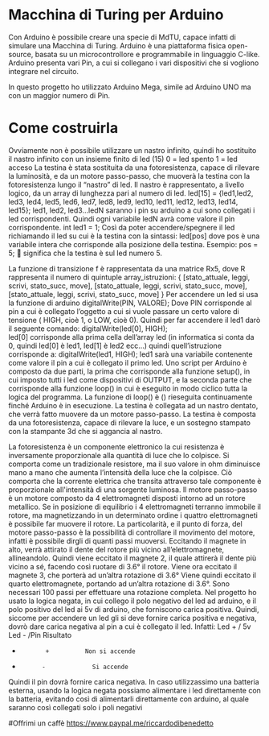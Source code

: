 # Macchina di Turing per Arduino

Con Arduino è possibile creare una specie di MdTU, capace infatti di simulare una Macchina di Turing.
Arduino è una piattaforma fisica open-source, basata su un microcontrollore e programmabile in linguaggio C-like.  Arduino presenta vari Pin, a cui si collegano i vari dispositivi che si vogliono integrare nel circuito.
 
In questo progetto ho utilizzato Arduino Mega, simile ad Arduino UNO ma con un maggior numero di Pin.

#	Come costruirla
Ovviamente non è possibile utilizzare un nastro infinito, quindi ho sostituito il nastro infinito con un insieme finito di led (15)
0 = led spento
1 = led acceso
La testina è stata sostituita da una fotoresistenza, capace di rilevare la luminosità, e da un motore passo-passo, che muoverà la testina con la fotoresistenza lungo il “nastro” di led.
Il nastro è rappresentato, a livello logico, da un array di lunghezza pari al numero di led.
led[15] = {led1,led2, led3, led4, led5, led6, led7, led8, led9, led10, led11, led12, led13, led14, led15};
led1, led2, led3…ledN saranno i pin su arduino a cui sono collegati i led corrispondenti.
Quindi ogni variabile ledN avrà come valore il pin corrispondente.
int led1 = 1;
Così da poter accendere/spegnere il led richiamando il led su cui è la testina con la sintassi:
led[pos]
dove pos è una variabile intera che corrisponde alla posizione della testina.
Esempio:
pos = 5;      significa che la testina è sul led numero 5.

La funzione di transizione f è rappresentata da una matrice Rx5, dove R rappresenta il numero di quintuple
array_istruzioni: { 
  [stato_attuale, leggi, scrivi, stato_succ, move],
  [stato_attuale, leggi, scrivi, stato_succ, move],
  [stato_attuale, leggi, scrivi, stato_succ, move]
  }
Per accendere un led si usa la funzione di arduino digitalWrite(PIN, VALORE);
Dove PIN corrisponde al pin a cui è collegato l’oggetto a cui si vuole passare un certo valore di tensione ( HIGH, cioè 1, o LOW, cioè 0).
Quindi per far accendere il led1 darò il seguente comando:
digitalWrite(led[0], HIGH);      
led[0] corrisponde alla prima cella dell’array led (in informatica si conta da 0, quindi led[0] è led1, led[1] è led2 ecc…)
quindi quell’istruzione corrisponde a:
 digitalWrite(led1, HIGH);
led1 sarà una variabile contenente come valore il pin a cui è collegato il primo led.
Uno script per Arduino è composto da due parti, la prima che corrisponde alla funzione setup(), in cui imposto tutti i led come dispositivi di OUTPUT, e la seconda parte che corrisponde alla funzione loop() in cui è eseguito in modo ciclico tutta la logica del programma.
La funzione di loop() è () rieseguita continuamente finché Arduino è in esecuzione.
La testina è collegata ad un nastro dentato, che verrà fatto muovere da un motore passo-passo.
La testina è composta da una fotoresistenza, capace di rilevare la luce, e un sostegno stampato con la stampante 3d che si aggancia al nastro.
 
La fotoresistenza è un componente elettronico la cui resistenza è inversamente proporzionale alla quantità di luce che lo colpisce. Si comporta come un tradizionale resistore, ma il suo valore in ohm diminuisce mano a mano che aumenta l’intensità della luce che la colpisce. Ciò comporta che la corrente elettrica che transita attraverso tale componente è proporzionale all'intensità di una sorgente luminosa.
Il motore passo-passo è un motore composto da 4 elettromagneti disposti intorno ad un rotore metallico.
Se in posizione di equilibrio i 4 elettromagneti terranno immobile il rotore, ma magnetizzando in un determinato ordine i quattro elettromagneti è possibile far muovere il rotore. La particolarità, e il punto di forza, del motore passo-passo è la possibilità di controllare il movimento del motore, infatti è possibile dirgli di quanti passi muoversi.
 Eccitando il magnete in alto, verrà attirato il dente del rotore più vicino all’elettromagnete, allineandolo.
 Quindi viene eccitato il magnete 2, il quale attirerà il dente più vicino a sé, facendo così ruotare di 3.6° il rotore.
 Viene ora eccitato il magnete 3, che porterà ad un’altra rotazione di 3.6°
 Viene quindi eccitato il quarto elettromagnete, portando ad un’altra rotazione di 3.6°.
Sono necessari 100 passi per effettuare una rotazione completa.
Nel progetto ho usato la logica negata, in cui collego il polo negativo del led ad arduino, e il polo positivo del led ai 5v di arduino, che forniscono carica positiva.
Quindi, siccome per accendere un led gli si deve fornire carica positiva e negativa, dovrò dare carica negativa al pin a cui è collegato il led.
Infatti:
Led + / 5v	Led -  /Pin	Risultato
+	         +	        Non si accende
+	        -	          Si accende
Quindi il pin dovrà fornire carica negativa.
In caso utilizzassimo una batteria esterna, usando la logica negata possiamo alimentare i led direttamente con la batteria, evitando così di alimentarli direttamente con arduino, al quale saranno così collegati solo i poli negativi

#Offrimi un caffè
https://www.paypal.me/riccardodibenedetto
